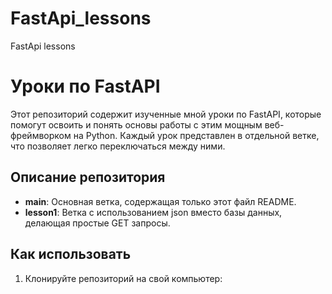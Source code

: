 # FastApi_lessons
FastApi lessons
# Уроки по FastAPI
Этот репозиторий содержит изученные мной уроки по FastAPI, которые помогут освоить и понять основы работы с этим мощным веб-фреймворком на Python. Каждый урок представлен в отдельной ветке, что позволяет легко переключаться между ними.
## Описание репозитория
- **main**: Основная ветка, содержащая только этот файл README.
- **lesson1**: Ветка с использованием json вместо базы данных, делающая простые GET запросы.
## Как использовать
1. Клонируйте репозиторий на свой компьютер:
